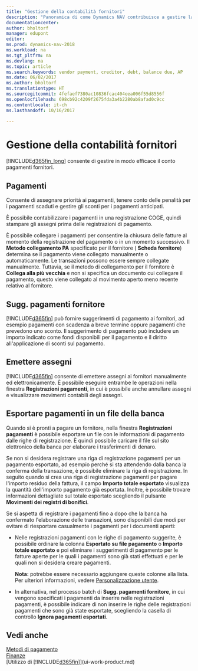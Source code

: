 ```yaml
---
title: "Gestione della contabilità fornitori"
description: "Panoramica di come Dynamics NAV contribuisce a gestire la contabilità fornitori, inclusi i pagamenti fornitore, i creditori, i debiti e saldi scaduti."
documentationcenter: 
author: bholtorf
manager: edupont
editor: 
ms.prod: dynamics-nav-2018
ms.workload: na
ms.tgt_pltfrm: na
ms.devlang: na
ms.topic: article
ms.search.keywords: vendor payment, creditor, debt, balance due, AP
ms.date: 06/02/2017
ms.author: bholtorf
ms.translationtype: HT
ms.sourcegitcommit: 4fefaef7380ac10836fcac404eea006f55d8556f
ms.openlocfilehash: 698cb92c4209f2675fda3a4b2280ab8afad0c9cc
ms.contentlocale: it-ch
ms.lasthandoff: 10/16/2017

---
```

# <a name="managing-payables"></a>Gestione della contabilità fornitori
[!INCLUDE[d365fin_long](includes/d365fin_long_md.md)] consente di gestire in modo efficace il conto pagamenti fornitori.  

## <a name="payments"></a>Pagamenti
Consente di assegnare priorità ai pagamenti, tenere conto delle penalità per i pagamenti scaduti e gestire gli sconti per i pagamenti anticipati.

È possibile contabilizzare i pagamenti in una registrazione COGE, quindi stampare gli assegni prima delle registrazioni di pagamento.

È possibile collegare i pagamenti per consentire la chiusura delle fatture al momento della registrazione del pagamento o in un momento successivo. Il **Metodo collegamento PA** specificato per il fornitore ( **Scheda fornitore**) determina se il pagamento viene collegato manualmente o automaticamente. Le transazioni possono essere sempre collegate manualmente. Tuttavia, se il metodo di collegamento per il fornitore è **Collega alla più vecchia** e non si specifica un documento cui collegare il pagamento, questo viene collegato al movimento aperto meno recente relativo al fornitore.

## <a name="suggest-vendor-payments"></a>Sugg. pagamenti fornitore
[!INCLUDE[d365fin](includes/d365fin_md.md)] può fornire suggerimenti di pagamento ai fornitori, ad esempio pagamenti con scadenza a breve termine oppure pagamenti che prevedono uno sconto. Il suggerimento di pagamento può includere un importo indicato come fondi disponibili per il pagamento e il diritto all'applicazione di sconti sul pagamento.

## <a name="issue-checks"></a>Emettere assegni
[!INCLUDE[d365fin](includes/d365fin_md.md)] consente di emettere assegni ai fornitori manualmente ed elettronicamente. È possibile eseguire entrambe le operazioni nella finestra **Registrazioni pagamenti**, in cui è possibile anche annullare assegni e visualizzare movimenti contabili degli assegni.

## <a name="export-payments-to-a-bank-file"></a>Esportare pagamenti in un file della banca
Quando si è pronti a pagare un fornitore, nella finestra **Registrazioni pagamenti** è possibile esportare un file con le informazioni di pagamento dalle righe di registrazione. È quindi possibile caricare il file sul sito elettronico della banca per elaborare i trasferimenti di denaro.

Se non si desidera registrare una riga di registrazione pagamenti per un pagamento esportato, ad esempio perché si sta attendendo dalla banca la conferma della transazione, è possibile eliminare la riga di registrazione. In seguito quando si crea una riga di registrazione pagamenti per pagare l'importo residuo della fattura, il campo **Importo totale esportato** visualizza la quantità dell'importo pagamento già esportata. Inoltre, è possibile trovare informazioni dettagliate sul totale esportato scegliendo il pulsante **Movimenti dei registri di bonifici**.

Se si aspetta di registrare i pagamenti fino a dopo che la banca ha confermato l'elaborazione delle transazioni, sono disponibili due modi per evitare di riesportare casualmente i pagamenti per i documenti aperti:  

* Nelle registrazioni pagamenti con le righe di pagamento suggerite, è possibile ordinare la colonna **Esportato su file pagamento** o **Importo totale esportato** e poi eliminare i suggerimenti di pagamento per le fatture aperte per le quali i pagamenti sono già stati effettuati e per le quali non si desidera creare pagamenti.

    **Nota:** potrebbe essere necessario aggiungere queste colonne alla lista. Per ulteriori informazioni, vedere [Personalizzazione utente](ui-user-personalization.md).  
* In alternativa, nel processo batch di **Sugg. pagamenti fornitore**, in cui vengono specificati i pagamenti da inserire nelle registrazioni pagamenti, è possibile indicare di non inserire le righe delle registrazioni pagamenti che sono già state esportate, scegliendo la casella di controllo **Ignora pagamenti esportati**.

## <a name="see-also"></a>Vedi anche
[Metodi di pagamento](finance-payment-methods.md)  
[Finanze](finance.md)  
[Utilizzo di [!INCLUDE[d365fin](includes/d365fin_md.md)]](ui-work-product.md)

